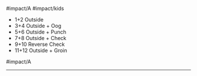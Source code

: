 #impact/A #impact/kids 

- 1+2 Outside
- 3+4 Outside + Oog
- 5+6 Outside + Punch
- 7+8 Outside + Check
- 9+10 Reverse Check 
- 11+12 Outside + Groin

#impact/A 

--- 
